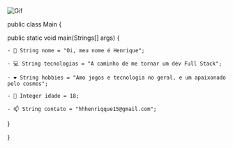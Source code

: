 ![Gif](https://i.pinimg.com/originals/e4/26/70/e426702edf874b181aced1e2fa5c6cde.gif)

public class Main {

  public static void main(Strings[] args) {
  
    - 👋 String nome = "Oi, meu nome é Henrique";

    - 💻 String tecnologias = "A caminho de me tornar um dev Full Stack";

    - ❤️ String hobbies = "Amo jogos e tecnologia no geral, e um apaixonado pelo cosmos";

    - 👦 Integer idade = 18;

    - 📫 String contato = "hhhenriqque15@gmail.com";
    
  }
  
}
<!---
HenriqueNotFound/HenriqueNotFound is a ✨ special ✨ repository because its `README.md` (this file) appears on your GitHub profile.
You can click the Preview link to take a look at your changes.
--->
